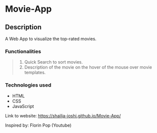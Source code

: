 
# Movie-App  
## Description
A Web App to visualize the top-rated movies.

### Functionalities
> 1.  Quick Search to sort movies.  
> 2. Description of the movie on the hover of the mouse over movie templates.  

### Technologies used
- HTML  
- CSS  
- JavaScript  


 Link to website:  https://shailja-joshi.github.io/Movie-App/ 
 
 Inspired by: Florin Pop (Youtube)
